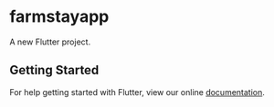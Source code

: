 # farmstayapp

A new Flutter project.

## Getting Started

For help getting started with Flutter, view our online
[documentation](https://flutter.io/).
